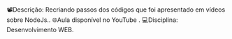 📽️Descrição: Recriando passos dos códigos que foi apresentado em vídeos sobre NodeJs..
🌐Aula disponível no YouTube .
💻Disciplina: Desenvolvimento WEB.